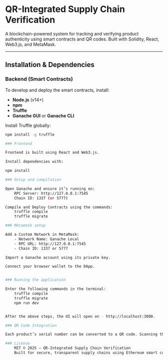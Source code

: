 # QR-Integrated Supply Chain Verification

A blockchain-powered system for tracking and verifying product authenticity using smart contracts and QR codes. Built with Solidity, React, Web3.js, and MetaMask.

---

## Installation & Dependencies

### Backend (Smart Contracts)

To develop and deploy the smart contracts, install:

- **Node.js** (v14+)
- **npm**
- **Truffle**
- **Ganache GUI** or **Ganache CLI**

Install Truffle globally:
```bash
npm install -g truffle

### Frontend

Frontend is built using React and Web3.js.

Install dependencies with:

npm install

### Setup and compilation

Open Ganache and ensure it’s running on:
    RPC Server: http://127.0.0.1:7545
    Chain ID: 1337 (or 5777)

Compile and Deploy Contracts using the commands:
    truffle compile
    truffle migrate

### Metamask setup

Add a Custom Network in MetaMask:
	- Network Name: Ganache Local
	- RPC URL: http://127.0.0.1:7545
	- Chain ID: 1337 or 5777

Import a Ganache account using its private key.

Connect your browser wallet to the DApp.


### Running the application

Enter the following commands in the terminal:
    truffle compile
    truffle migrate
    npm run dev


After the above steps, the UI will open on - http://localhost:3000. 

### QR Code Integration

Each product’s serial number can be converted to a QR code. Scanning the code triggers a blockchain verification call to check if the product is valid and traceable to a real manufacturer.

### License
    MIT © 2025 – QR-Integrated Supply Chain Verification
    Built for secure, transparent supply chains using Ethereum smart contracts.